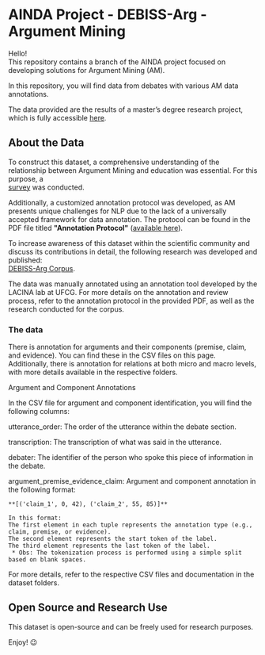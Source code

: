 # AINDA Project - DEBISS-Arg - Argument Mining  

Hello!  
This repository contains a branch of the AINDA project focused on developing solutions for Argument Mining (AM).  

In this repository, you will find data from debates with various AM data annotations.  

The data provided are the results of a master’s degree research project, which is fully accessible [here](https://example.com/research-document).  

## About the Data  

To construct this dataset, a comprehensive understanding of the relationship between Argument Mining and education was essential. For this purpose, a  
[survey](https://example.com/research-document) was conducted. 

Additionally, a customized annotation protocol was developed, as AM presents unique challenges for NLP due to the lack of a universally accepted framework for data annotation. The protocol can be found in the PDF file titled **"Annotation Protocol"** ([available here](https://github.com/AINDA-Project-UFCG/argument-mining-data/blob/main/protocol.pdf)).  

To increase awareness of this dataset within the scientific community and discuss its contributions in detail, the following research was developed and published:  
[DEBISS-Arg Corpus](https://example.com/research-document).  

The data was manually annotated using an annotation tool developed by the LACINA lab at UFCG. For more details on the annotation and review process, refer to the annotation protocol in the provided PDF, as well as the research conducted for the corpus.  


### The data

There is annotation for arguments and their components (premise, claim, and evidence). You can find these in the CSV files on this page. Additionally, there is annotation for relations at both micro and macro levels, with more details available in the respective folders.

Argument and Component Annotations

In the CSV file for argument and component identification, you will find the following columns:

utterance_order: The order of the utterance within the debate section.

transcription: The transcription of what was said in the utterance.

debater: The identifier of the person who spoke this piece of information in the debate.

argument_premise_evidence_claim: Argument and component annotation in the following format:

    **[('claim_1', 0, 42), ('claim_2', 55, 85)]**
    
    In this format:
    The first element in each tuple represents the annotation type (e.g., claim, premise, or evidence).
    The second element represents the start token of the label.
    The third element represents the last token of the label.
     * Obs: The tokenization process is performed using a simple split based on blank spaces.

For more details, refer to the respective CSV files and documentation in the dataset folders.

## Open Source and Research Use  

This dataset is open-source and can be freely used for research purposes.  

Enjoy! 😉  
